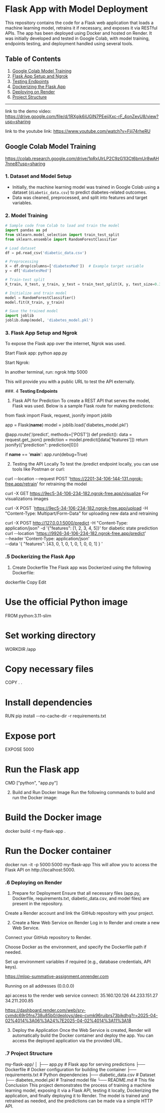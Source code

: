 # Flask App with Model Deployment

This repository contains the code for a Flask web application that loads a machine learning model, retrains it if necessary, and exposes it via RESTful APIs. The app has been deployed using Docker and hosted on Render. It was initially developed and tested in Google Colab, with model training, endpoints testing, and deployment handled using several tools.

## Table of Contents

1. [Google Colab Model Training](#google-colab-model-training)
2. [Flask App Setup and Ngrok](#flask-app-setup-and-ngrok)
3. [Testing Endpoints](#testing-endpoints)
4. [Dockerizing the Flask App](#dockerizing-the-flask-app)
5. [Deploying on Render](#deploying-on-render)
6. [Project Structure](#project-structure)

---

link to the demo video: https://drive.google.com/file/d/1RXgik6iUGlN7PEeijXxc-rF_4onZeyU8/view?usp=sharing

link to the youtube link: https://www.youtube.com/watch?v=Fjij74rheRU


## Google Colab Model Training

https://colab.research.google.com/drive/1pRxUlrLP2C9zG1l3Ct6bmUr8wAH7nne8?usp=sharing


### 1. **Dataset and Model Setup**

- Initially, the machine learning model was trained in Google Colab using a dataset (`diabetic_data.csv`) to predict diabetes-related outcomes.  
- Data was cleaned, preprocessed, and split into features and target variables.

### 2. **Model Training**

```python
# Sample code from Colab to load and train the model
import pandas as pd
from sklearn.model_selection import train_test_split
from sklearn.ensemble import RandomForestClassifier

# Load dataset
df = pd.read_csv('diabetic_data.csv')

# Preprocessing
X = df.drop(columns=['diabetesMed'])  # Example target variable
y = df['diabetesMed']

# Train-test split
X_train, X_test, y_train, y_test = train_test_split(X, y, test_size=0.3, random_state=42)

# Initialize and train model
model = RandomForestClassifier()
model.fit(X_train, y_train)

# Save the trained model
import joblib
joblib.dump(model, 'diabetes_model.pkl')
```


### 3. **Flask App Setup and Ngrok**
To expose the Flask app over the internet, Ngrok was used.

Start Flask app:
python app.py

Start Ngrok:

In another terminal, run:
ngrok http 5000

This will provide you with a public URL to test the API externally.

###. 4 **Testing Endpoints**
1. Flask API for Prediction
To create a REST API that serves the model, Flask was used. Below is a sample Flask route for making predictions:

from flask import Flask, request, jsonify
import joblib

app = Flask(__name__)
model = joblib.load('diabetes_model.pkl')

@app.route('/predict', methods=['POST'])
def predict():
    data = request.get_json()
    prediction = model.predict([data['features']])
    return jsonify({"prediction": prediction[0]})

if __name__ == '__main__':
    app.run(debug=True)

2. Testing the API Locally
To test the /predict endpoint locally, you can use tools like Postman or curl:

curl --location --request POST 'https://2201-34-106-144-131.ngrok-free.app/retrain' for retraining the model

curl -X GET https://9ec5-34-106-234-182.ngrok-free.app/visualize For visualizations images

curl -X POST `https://9ec5-34-106-234-182.ngrok-free.app/upload -H "Content-Type: Multipart/Form-Data" for uploading new data and retraining 

curl -X POST http://127.0.0.1:5000/predict -H "Content-Type: application/json" -d '{"features": [1, 2, 3, 4, 5]}' for diabetic state prediction
curl --location 'https://9926-34-106-234-182.ngrok-free.app/predict' \
--header 'Content-Type: application/json' \
--data '{
  "features": [43, 0, 1, 0, 1, 0, 1, 0, 0, 1]
}
'



### .5 **Dockerizing the Flask App**
1. Create Dockerfile
The Flask app was Dockerized using the following Dockerfile:

dockerfile
Copy
Edit
# Use the official Python image
FROM python:3.11-slim

# Set working directory
WORKDIR /app

# Copy necessary files
COPY . .

# Install dependencies
RUN pip install --no-cache-dir -r requirements.txt

# Expose port
EXPOSE 5000

# Run the Flask app
CMD ["python", "app.py"]

2. Build and Run Docker Image
Run the following commands to build and run the Docker image:

# Build the Docker image
docker build -t my-flask-app .

# Run the Docker container
docker run -it -p 5000:5000 my-flask-app
This will allow you to access the Flask API on http://localhost:5000.

### .6 **Deploying on Render**
1. Prepare for Deployment
Ensure that all necessary files (app.py, Dockerfile, requirements.txt, diabetic_data.csv, and model files) are present in the repository.

Create a Render account and link the GitHub repository with your project.

2. Create a New Web Service on Render
Log in to Render and create a new Web Service.

Connect your GitHub repository to Render.

Choose Docker as the environment, and specify the Dockerfile path if needed.

Set up environment variables if required (e.g., database credentials, API keys).

https://mlop-summative-assignment.onrender.com 

Running on all addresses (0.0.0.0)

api access to the render web service connect:
35.160.120.126
44.233.151.27
34.211.200.85

https://dashboard.render.com/web/srv-cvmdc69r0fns738u85b0/deploys/dep-cvmk96ruibrs73bikdhg?r=2025-04-02%4014%3A06%3A24%7E2025-04-02%4014%3A11%3A18


3. Deploy the Application
Once the Web Service is created, Render will automatically build the Docker container and deploy the app. You can access the deployed application via the provided URL.

### .7 **Project Structure**

my-flask-app/
│
├── app.py               # Flask app for serving predictions
├── Dockerfile           # Docker configuration for building the container
├── requirements.txt     # Python dependencies
├── diabetic_data.csv    # Dataset
├── diabetes_model.pkl   # Trained model file
└── README.md            # This file
Conclusion
This project demonstrates the process of training a machine learning model, exposing it via a Flask API, testing it locally, Dockerizing the application, and finally deploying it to Render. The model is trained and retrained as needed, and the predictions can be made via a simple HTTP API.
